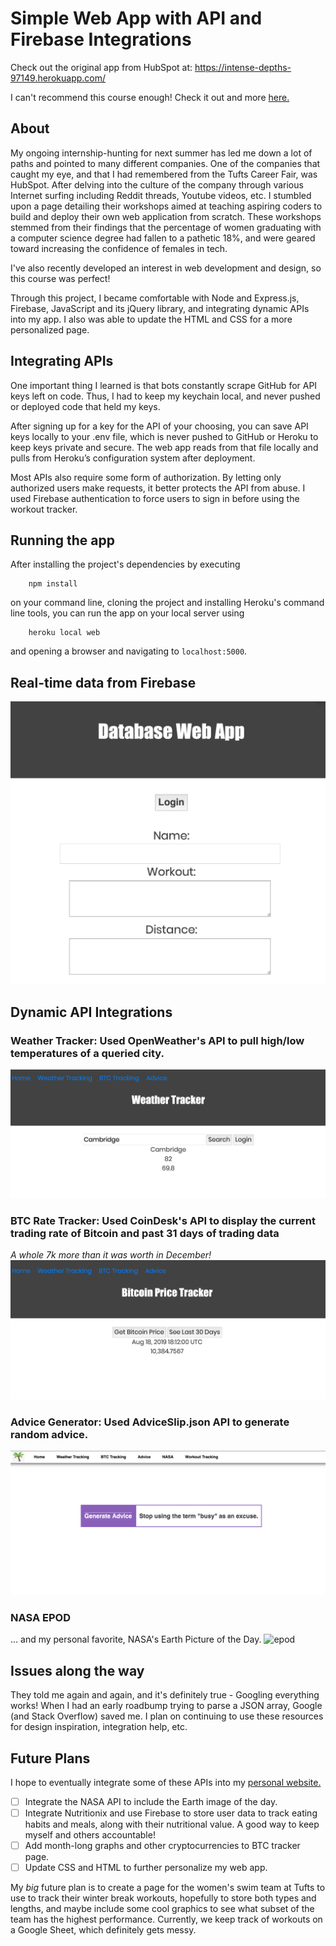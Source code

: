 # Simple Web App with API and Firebase Integrations

Check out the original app from HubSpot at: https://intense-depths-97149.herokuapp.com/

I can't recommend this course enough! Check it out and more [here.](https://app.hubspot.com/learning-center)

## About
My ongoing internship-hunting for next summer has led me down a lot of paths and pointed to many different companies. One of
the companies that caught my eye, and that I had remembered from the Tufts Career Fair, was HubSpot. After delving into the
culture of the company through various Internet surfing including Reddit threads, Youtube videos, etc. I stumbled upon a page
detailing their workshops aimed at teaching aspiring coders to build and deploy their own web application from scratch. These
workshops stemmed from their findings that the percentage of women graduating with a computer science degree had fallen to a 
pathetic 18%, and were geared toward increasing the confidence of females in tech.

I've also recently developed an interest in web development and design, so this course was perfect!

Through this project, I became comfortable with Node and Express.js, Firebase, JavaScript and its jQuery library, and 
integrating dynamic APIs into my app. I also was able to update the HTML and CSS for a more personalized page.

## Integrating APIs

One important thing I learned is that bots constantly scrape GitHub for API keys left on code. Thus, I had to keep my keychain 
local, and never pushed or deployed code that held my keys. 

After signing up for a key for the API of your choosing, you can save API keys locally to your .env file, which is never pushed to GitHub or Heroku to keep keys private and secure. The web app  reads from that file locally and pulls from Heroku’s configuration system after deployment.

Most APIs also require some form of authorization. By letting only authorized users make requests, it better protects the API from abuse. I used Firebase authentication to force users to sign in before using the workout tracker.

## Running the app
After installing the project's dependencies by executing
```
	npm install 
```
on your command line, cloning the project and installing Heroku's command line tools, you can run the app on your local server using
```
	heroku local web	
```
and opening a browser and navigating to `localhost:5000`.


## Real-time data from Firebase 
![firebase](images/firebase.png)

## Dynamic API Integrations

### Weather Tracker: Used OpenWeather's API to pull high/low temperatures of a queried city.
![weather](images/weather.png)

### BTC Rate Tracker: Used CoinDesk's API to display the current trading rate of Bitcoin and past 31 days of trading data

*A whole 7k more than it was worth in December!*
![btc](images/btc.png)

### Advice Generator: Used AdviceSlip.json API to generate random advice.
![advice](images/advice.png)

### NASA EPOD
... and my personal favorite, NASA's Earth Picture of the Day.
![epod](images/nasaepod.png)

## Issues along the way
They told me again and again, and it's definitely true - Googling everything works! When I had an early roadbump trying 
to parse a JSON array, Google (and Stack Overflow) saved me. I plan on continuing to use these resources for design 
inspiration, integration help, etc.

## Future Plans
I hope to eventually integrate some of these APIs into my [personal website.](https://www.sook-hee.com)

- [ ] Integrate the NASA API to include the Earth image of the day.
- [ ] Integrate Nutritionix and use Firebase to store user data to track eating habits and meals, along with their nutritional
value. A good way to keep myself and others accountable!
- [ ] Add month-long graphs and other cryptocurrencies to BTC tracker page.
- [ ] Update CSS and HTML to further personalize my web app.

My *big* future plan is to create a page for the women's swim team at Tufts to use to track their winter break workouts,
hopefully to store both types and lengths, and maybe include some cool graphics to see what subset of the team has the
highest performance. Currently, we keep track of workouts on a Google Sheet, which definitely gets messy. 
